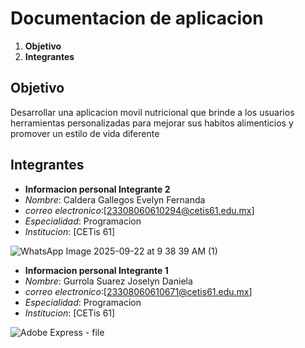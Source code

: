 # Documentacion de aplicacion

1. **Objetivo**
2. **Integrantes**

## Objetivo
Desarrollar una aplicacion movil nutricional que brinde a los usuarios herramientas personalizadas para mejorar sus habitos alimenticios y promover un estilo de vida diferente



## Integrantes
- **Informacion personal Integrante 2**
- _Nombre_: Caldera Gallegos Evelyn Fernanda
- _correo electronico_:[23308060610294@cetis61.edu.mx]
- _Especialidad_: Programacion
- _Institucion_: [CETis 61]

![WhatsApp Image 2025-09-22 at 9 38 39 AM (1)](https://github.com/user-attachments/assets/8bff34f7-4dfb-4a6d-aaf7-a0e9bf57db3e)

  

- **Informacion personal Integrante 1**
- _Nombre_: Gurrola Suarez Joselyn Daniela
- _correo electronico_:[23308060610671@cetis61.edu.mx]
- _Especialidad_: Programacion
- _Institucion_: [CETis 61]


 ![Adobe Express - file](https://github.com/user-attachments/assets/66d5af9d-f2a5-4117-bf20-b82033b77123)

